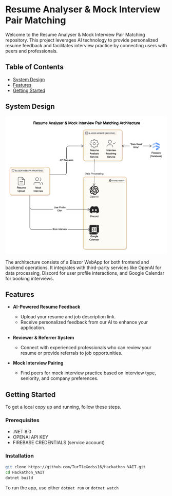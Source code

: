 # Resume Analyser & Mock Interview Pair Matching

Welcome to the Resume Analyser & Mock Interview Pair Matching repository. This project leverages AI technology to
provide personalized resume feedback and facilitates interview practice by connecting users with peers and
professionals.

## Table of Contents

- [System Design](#system-design)
- [Features](##features)
- [Getting Started](#getting-started)

## System Design

![System Design](Assets/system_design.png)

The architecture consists of a Blazor WebApp for both frontend and backend operations. It integrates with third-party
services like OpenAI for data processing, Discord for user profile interactions, and Google Calendar for booking
interviews.

## Features

- **AI-Powered Resume Feedback**
    - Upload your resume and job description link.
    - Receive personalized feedback from our AI to enhance your application.

- **Reviewer & Referrer System**
    - Connect with experienced professionals who can review your resume or provide referrals to job opportunities.

- **Mock Interview Pairing**
    - Find peers for mock interview practice based on interview type, seniority, and company preferences.

## Getting Started

To get a local copy up and running, follow these steps.

### Prerequisites

- .NET 8.0
- OPENAI API KEY
- FIREBASE CREDENTIALS (service account)

### Installation

   ```bash
   git clone https://github.com/TurTleGodss16/Hackathon_VAIT.git
   cd Hackathon_VAIT
   dotnet build
   ```

To run the app, use either `dotnet run` or `dotnet watch`

  

   